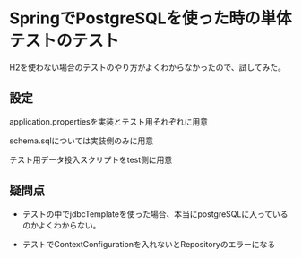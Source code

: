 # SpringでPostgreSQLを使った時の単体テストのテスト

H2を使わない場合のテストのやり方がよくわからなかったので、試してみた。

## 設定

application.propertiesを実装とテスト用それぞれに用意

schema.sqlについては実装側のみに用意

テスト用データ投入スクリプトをtest側に用意

## 疑問点

- テストの中でjdbcTemplateを使った場合、本当にpostgreSQLに入っているのかよくわからない。

- テストでContextConfigurationを入れないとRepositoryのエラーになる



